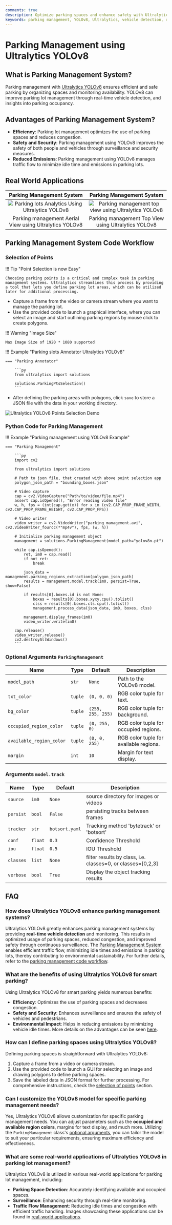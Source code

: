 ```yaml
---
comments: true
description: Optimize parking spaces and enhance safety with Ultralytics YOLOv8. Explore real-time vehicle detection and smart parking solutions.
keywords: parking management, YOLOv8, Ultralytics, vehicle detection, real-time tracking, parking lot optimization, smart parking
---
```


# Parking Management using Ultralytics YOLOv8 

## What is Parking Management System?

Parking management with [Ultralytics YOLOv8](https://github.com/ultralytics/ultralytics/) ensures efficient and safe parking by organizing spaces and monitoring availability. YOLOv8 can improve parking lot management through real-time vehicle detection, and insights into parking occupancy.

## Advantages of Parking Management System?

- **Efficiency**: Parking lot management optimizes the use of parking spaces and reduces congestion.
- **Safety and Security**: Parking management using YOLOv8 improves the safety of both people and vehicles through surveillance and security measures.
- **Reduced Emissions**: Parking management using YOLOv8 manages traffic flow to minimize idle time and emissions in parking lots.

## Real World Applications

|                                                                Parking Management System                                                                |                                                                  Parking Management System                                                                   |
| :-----------------------------------------------------------------------------------------------------------------------------------------------------: | :----------------------------------------------------------------------------------------------------------------------------------------------------------: |
| ![Parking lots Analytics Using Ultralytics YOLOv8](https://github.com/RizwanMunawar/RizwanMunawar/assets/62513924/e3d4bc3e-cf4a-4da9-b42e-0da55cc74ad6) | ![Parking management top view using Ultralytics YOLOv8](https://github.com/RizwanMunawar/RizwanMunawar/assets/62513924/fe186719-1aca-43c9-b388-1ded91280eb5) |
|                                                 Parking management Aerial View using Ultralytics YOLOv8                                                 |                                                     Parking management Top View using Ultralytics YOLOv8                                                     |

## Parking Management System Code Workflow

### Selection of Points

!!! Tip "Point Selection is now Easy"

    Choosing parking points is a critical and complex task in parking management systems. Ultralytics streamlines this process by providing a tool that lets you define parking lot areas, which can be utilized later for additional processing.

- Capture a frame from the video or camera stream where you want to manage the parking lot.
- Use the provided code to launch a graphical interface, where you can select an image and start outlining parking regions by mouse click to create polygons.

!!! Warning "Image Size"

    Max Image Size of 1920 * 1080 supported

!!! Example "Parking slots Annotator Ultralytics YOLOv8"

    === "Parking Annotator"

        ```py
        from ultralytics import solutions

        solutions.ParkingPtsSelection()
        ```

- After defining the parking areas with polygons, click `save` to store a JSON file with the data in your working directory.

![Ultralytics YOLOv8 Points Selection Demo](https://github.com/RizwanMunawar/RizwanMunawar/assets/62513924/72737b8a-0f0f-4efb-98ad-b917a0039535)

### Python Code for Parking Management

!!! Example "Parking management using YOLOv8 Example"

    === "Parking Management"

        ```py
        import cv2

        from ultralytics import solutions

        # Path to json file, that created with above point selection app
        polygon_json_path = "bounding_boxes.json"

        # Video capture
        cap = cv2.VideoCapture("Path/to/video/file.mp4")
        assert cap.isOpened(), "Error reading video file"
        w, h, fps = (int(cap.get(x)) for x in (cv2.CAP_PROP_FRAME_WIDTH, cv2.CAP_PROP_FRAME_HEIGHT, cv2.CAP_PROP_FPS))

        # Video writer
        video_writer = cv2.VideoWriter("parking management.avi", cv2.VideoWriter_fourcc(*"mp4v"), fps, (w, h))

        # Initialize parking management object
        management = solutions.ParkingManagement(model_path="yolov8n.pt")

        while cap.isOpened():
            ret, im0 = cap.read()
            if not ret:
                break

            json_data = management.parking_regions_extraction(polygon_json_path)
            results = management.model.track(im0, persist=True, show=False)

            if results[0].boxes.id is not None:
                boxes = results[0].boxes.xyxy.cpu().tolist()
                clss = results[0].boxes.cls.cpu().tolist()
                management.process_data(json_data, im0, boxes, clss)

            management.display_frames(im0)
            video_writer.write(im0)

        cap.release()
        video_writer.release()
        cv2.destroyAllWindows()
        ```

### Optional Arguments `ParkingManagement`

| Name                     | Type    | Default           | Description                            |
| ------------------------ | ------- | ----------------- | -------------------------------------- |
| `model_path`             | `str`   | `None`            | Path to the YOLOv8 model.              |
| `txt_color`              | `tuple` | `(0, 0, 0)`       | RGB color tuple for text.              |
| `bg_color`               | `tuple` | `(255, 255, 255)` | RGB color tuple for background.        |
| `occupied_region_color`  | `tuple` | `(0, 255, 0)`     | RGB color tuple for occupied regions.  |
| `available_region_color` | `tuple` | `(0, 0, 255)`     | RGB color tuple for available regions. |
| `margin`                 | `int`   | `10`              | Margin for text display.               |

### Arguments `model.track`

| Name      | Type    | Default        | Description                                                 |
| --------- | ------- | -------------- | ----------------------------------------------------------- |
| `source`  | `im0`   | `None`         | source directory for images or videos                       |
| `persist` | `bool`  | `False`        | persisting tracks between frames                            |
| `tracker` | `str`   | `botsort.yaml` | Tracking method 'bytetrack' or 'botsort'                    |
| `conf`    | `float` | `0.3`          | Confidence Threshold                                        |
| `iou`     | `float` | `0.5`          | IOU Threshold                                               |
| `classes` | `list`  | `None`         | filter results by class, i.e. classes=0, or classes=[0,2,3] |
| `verbose` | `bool`  | `True`         | Display the object tracking results                         |

## FAQ

### How does Ultralytics YOLOv8 enhance parking management systems?

Ultralytics YOLOv8 greatly enhances parking management systems by providing **real-time vehicle detection** and monitoring. This results in optimized usage of parking spaces, reduced congestion, and improved safety through continuous surveillance. The [Parking Management System](https://github.com/ultralytics/ultralytics) enables efficient traffic flow, minimizing idle times and emissions in parking lots, thereby contributing to environmental sustainability. For further details, refer to the [parking management code workflow](#python-code-for-parking-management).

### What are the benefits of using Ultralytics YOLOv8 for smart parking?

Using Ultralytics YOLOv8 for smart parking yields numerous benefits:

- **Efficiency**: Optimizes the use of parking spaces and decreases congestion.
- **Safety and Security**: Enhances surveillance and ensures the safety of vehicles and pedestrians.
- **Environmental Impact**: Helps in reducing emissions by minimizing vehicle idle times. More details on the advantages can be seen [here](#advantages-of-parking-management-system).

### How can I define parking spaces using Ultralytics YOLOv8?

Defining parking spaces is straightforward with Ultralytics YOLOv8:

1. Capture a frame from a video or camera stream.
2. Use the provided code to launch a GUI for selecting an image and drawing polygons to define parking spaces.
3. Save the labeled data in JSON format for further processing. For comprehensive instructions, check the [selection of points](#selection-of-points) section.

### Can I customize the YOLOv8 model for specific parking management needs?

Yes, Ultralytics YOLOv8 allows customization for specific parking management needs. You can adjust parameters such as the **occupied and available region colors**, margins for text display, and much more. Utilizing the `ParkingManagement` class's [optional arguments](#optional-arguments-parkingmanagement), you can tailor the model to suit your particular requirements, ensuring maximum efficiency and effectiveness.

### What are some real-world applications of Ultralytics YOLOv8 in parking lot management?

Ultralytics YOLOv8 is utilized in various real-world applications for parking lot management, including:

- **Parking Space Detection**: Accurately identifying available and occupied spaces.
- **Surveillance**: Enhancing security through real-time monitoring.
- **Traffic Flow Management**: Reducing idle times and congestion with efficient traffic handling. Images showcasing these applications can be found in [real-world applications](#real-world-applications).
